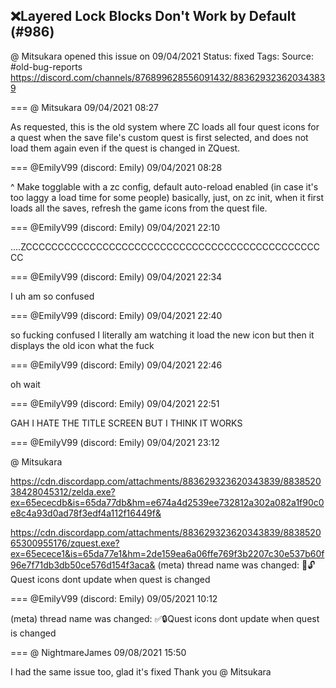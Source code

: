 ## ❌Layered Lock Blocks Don't Work by Default (#986)
@ Mitsukara opened this issue on 09/04/2021
Status: fixed
Tags: 
Source: #old-bug-reports https://discord.com/channels/876899628556091432/883629323620343839


=== @ Mitsukara 09/04/2021 08:27

As requested, this is the old system where ZC loads all four quest icons for a quest when the save file's custom quest is first selected, and does not load them again even if the quest is changed in ZQuest.

=== @EmilyV99 (discord: Emily) 09/04/2021 08:28

^ Make togglable with a zc config, default auto-reload enabled (in case it's too laggy a load time for some people)
basically, just, on zc init, when it first loads all the saves, refresh the game icons from the quest file.

=== @EmilyV99 (discord: Emily) 09/04/2021 22:10

....ZCCCCCCCCCCCCCCCCCCCCCCCCCCCCCCCCCCCCCCCCCCCCCCCC

=== @EmilyV99 (discord: Emily) 09/04/2021 22:34

I uh
am so confused

=== @EmilyV99 (discord: Emily) 09/04/2021 22:40

so fucking confused
I literally am watching it load the new icon
but then it displays the old icon
what the fuck

=== @EmilyV99 (discord: Emily) 09/04/2021 22:46

oh wait

=== @EmilyV99 (discord: Emily) 09/04/2021 22:51

GAH I HATE THE TITLE SCREEN
BUT I THINK IT WORKS

=== @EmilyV99 (discord: Emily) 09/04/2021 23:12

@ Mitsukara

https://cdn.discordapp.com/attachments/883629323620343839/883852038428045312/zelda.exe?ex=65ececdb&is=65da77db&hm=e674a4d2539ee732812a302a082a1f90c0e8c4a93d0ad78f3edf4a112f16449f&

https://cdn.discordapp.com/attachments/883629323620343839/883852065300955176/zquest.exe?ex=65ecece1&is=65da77e1&hm=2de159ea6a06ffe769f3b2207c30e537b60f96e7f71db3db50ce576d154f3aca&
(meta) thread name was changed: 💊🔓Quest icons dont update when quest is changed

=== @EmilyV99 (discord: Emily) 09/05/2021 10:12

(meta) thread name was changed: ✅🔒Quest icons dont update when quest is changed

=== @ NightmareJames 09/08/2021 15:50

I had the same issue too, glad it's fixed
Thank you @ Mitsukara
